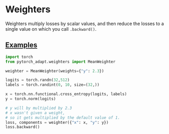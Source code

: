 # Weighters

Weighters multiply losses by scalar values, and then reduce the losses to a single value on which you call ```.backward()```.

## [Examples](https://github.com/KevinMusgrave/pytorch-adapt/tree/main/examples/notebooks/docs_examples.ipynb)
```python
import torch
from pytorch_adapt.weighters import MeanWeighter

weighter = MeanWeighter(weights={"y": 2.3})

logits = torch.randn(32,512)
labels = torch.randint(0, 10, size=(32,))

x = torch.nn.functional.cross_entropy(logits, labels)
y = torch.norm(logits)

# y will by multiplied by 2.3
# x wasn't given a weight, 
# so it gets multiplied by the default value of 1.
loss, components = weighter({"x": x, "y": y})
loss.backward()
```